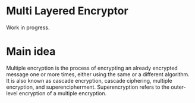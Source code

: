 # Multi Layered Encryptor

Work in progress. 

# Main idea

Multiple encryption is the process of encrypting an already encrypted message one or more times, either using the same or a different algorithm. It is also known as cascade encryption, cascade ciphering, multiple encryption, and superencipherment. Superencryption refers to the outer-level encryption of a multiple encryption.
